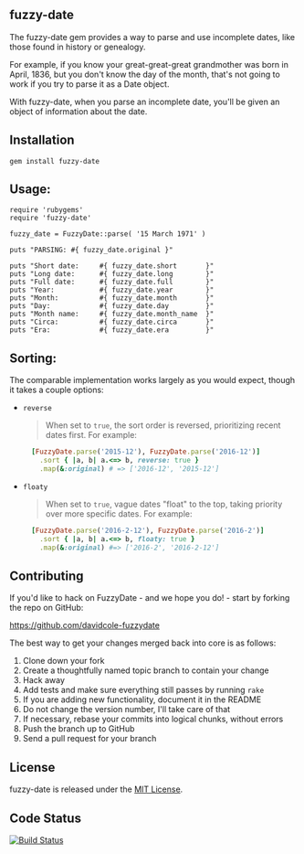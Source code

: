 ## fuzzy-date

The fuzzy-date gem provides a way to parse and use incomplete dates, like those found in history or genealogy.

For example, if you know your great-great-great grandmother was born in April, 1836, but you don't know the day of the month, that's not going to work if you try to parse it as a Date object.

With fuzzy-date, when you parse an incomplete date, you'll be given an object of information about the date.

## Installation

  `gem install fuzzy-date`

## Usage:

	require 'rubygems'
	require 'fuzzy-date'

	fuzzy_date = FuzzyDate::parse( '15 March 1971' )

	puts "PARSING: #{ fuzzy_date.original }"

	puts "Short date:     #{ fuzzy_date.short       }"
	puts "Long date:      #{ fuzzy_date.long        }"
	puts "Full date:      #{ fuzzy_date.full        }"
	puts "Year:           #{ fuzzy_date.year        }"
	puts "Month:          #{ fuzzy_date.month       }"
	puts "Day:            #{ fuzzy_date.day         }"
	puts "Month name:     #{ fuzzy_date.month_name  }"
	puts "Circa:          #{ fuzzy_date.circa       }"
	puts "Era:            #{ fuzzy_date.era         }"

## Sorting:

  The comparable implementation works largely as you would expect, though it takes a couple options:

  * <code>reverse</code>

    > When set to <code>true</code>, the sort order is reversed, prioritizing
    > recent dates first. For example:
    ```ruby
      [FuzzyDate.parse('2015-12'), FuzzyDate.parse('2016-12')]
        .sort { |a, b| a.<=> b, reverse: true }
        .map(&:original) # => ['2016-12', '2015-12']
    ```

  * <code>floaty</code>

    > When set to <code>true</code>, vague dates "float" to the top, taking
    > priority over more specific dates. For example:
    ```ruby
      [FuzzyDate.parse('2016-2-12'), FuzzyDate.parse('2016-2')]
        .sort { |a, b| a.<=> b, floaty: true }
        .map(&:original) #=> ['2016-2', '2016-2-12']
    ```

## Contributing

If you'd like to hack on FuzzyDate - and we hope you do! - start by forking the repo on GitHub:

https://github.com/davidcole-fuzzydate

The best way to get your changes merged back into core is as follows:

1. Clone down your fork
1. Create a thoughtfully named topic branch to contain your change
1. Hack away
1. Add tests and make sure everything still passes by running `rake`
1. If you are adding new functionality, document it in the README
1. Do not change the version number, I'll take care of that
1. If necessary, rebase your commits into logical chunks, without errors
1. Push the branch up to GitHub
1. Send a pull request for your branch

## License

fuzzy-date is released under the [MIT License](http://www.opensource.org/licenses/MIT).

## Code Status

[![Build Status](https://travis-ci.org/davidcole/fuzzy-date.svg?branch=master)](https://travis-ci.org/davidcole/fuzzy-date)
